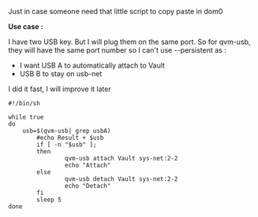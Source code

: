Just in case someone need that little script to copy paste in dom0

**Use case :** 

I have two USB key. But I will plug them on the same port.
So for qvm-usb, they will have the same port number so I can't use --persistent as  : 
- I want USB A to automatically attach to Vault 
- USB B to stay on usb-net

I did it fast, I will improve it later 

```
#!/bin/sh

while true 
do 
   	usb=$(qvm-usb| grep usbA) 
        #echo Result + $usb
        if [ -n "$usb" ]; 
        then
            	qvm-usb attach Vault sys-net:2-2
                echo "Attach"
        else 
                qvm-usb detach Vault sys-net:2-2
                echo "Detach"   
        fi
        sleep 5
done

```